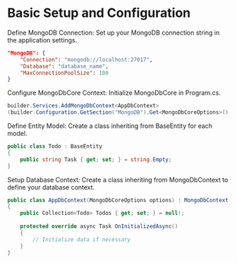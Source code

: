# Basic Setup and Configuration
Define MongoDB Connection: Set up your MongoDB connection string in the application settings.

```json
"MongoDB": { 
    "Connection": "mongodb://localhost:27017", 
    "Database": "database_name", 
    "MaxConnectionPoolSize": 100 
}
```

Configure MongoDbCore Context: Initialize MongoDbCore in Program.cs.

```csharp
builder.Services.AddMongoDbContext<AppDbContext>
(builder.Configuration.GetSection("MongoDB").Get<MongoDbCoreOptions>()!);
```

Define Entity Model: Create a class inheriting from BaseEntity for each model.

```csharp
public class Todo : BaseEntity 
{ 
    public string Task { get; set; } = string.Empty; 
}
```

Setup Database Context: Create a class inheriting from MongoDbContext to define your database context.

```csharp
public class AppDbContext(MongoDbCoreOptions options) : MongoDbContext(options)
{ 
    public Collection<Todo> Todos { get; set; } = null!;
    
    protected override async Task OnInitializedAsync()
    {
        // Initialize data if necessary
    }
}
```